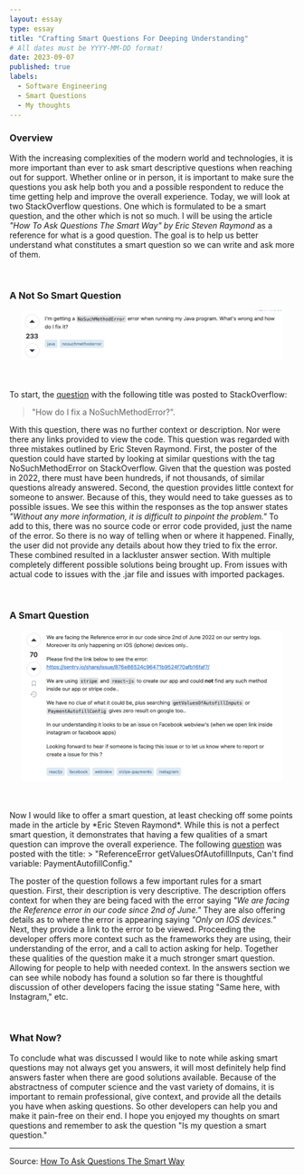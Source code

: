 ```yaml
---
layout: essay
type: essay
title: "Crafting Smart Questions For Deeping Understanding"
# All dates must be YYYY-MM-DD format!
date: 2023-09-07
published: true
labels:
  - Software Engineering
  - Smart Questions
  - My thoughts
---
```



### Overview
With the increasing complexities of the modern world and technologies, it is more important than ever to ask smart descriptive questions when reaching out for support. Whether online or in person, it is important to make sure the questions you ask help both you and a possible respondent to reduce the time getting help and improve the overall experience. Today, we will look at two StackOverflow questions. One which is formulated to be a smart question, and the other which is not so much. I will be using the article *"How To Ask Questions The Smart Way" by Eric Steven Raymond* as a reference for what is a good question. The goal is to help us better understand what constitutes a smart question so we can write and ask more of them.

<br>


### A Not So Smart Question
<p align="center">
  <img width="464px" height="89px" class="rounded float-start pe-4" src="../img/smart-questions/q1.png">
</p>
<br>
<br>
To start, the <a href="https://stackoverflow.com/questions/35186/how-do-i-fix-a-nosuchmethoderror">question</a> with the following title was posted to StackOverflow: 

>"How do I fix a NoSuchMethodError?".

With this question, there was no further context or description. Nor were there any links provided to view the code. This question was regarded with three mistakes outlined by Eric Steven Raymond. First, the poster of the question could have started by looking at similar questions with the tag NoSuchMethodError on StackOverflow. Given that the question was posted in 2022, there must have been hundreds, if not thousands, of similar questions already answered. Second, the question provides little context for someone to answer. Because of this, they would need to take guesses as to possible issues. We see this within the responses as the top answer states *"Without any more information, it is difficult to pinpoint the problem."* To add to this, there was no source code or error code provided, just the name of the error. So there is no way of telling when or where it happened. Finally, the user did not provide any details about how they tried to fix the error. These combined resulted in a lackluster answer section. With multiple completely different possible solutions being brought up. From issues with actual code to issues with the .jar file and issues with imported packages.

<br>

### A Smart Question
<p align="center">
  <img width="464px" height="267px" class="rounded float-start pe-4" src="../img/smart-questions/q2.png">
</p>
<br>
<br>
Now I would like to offer a smart question, at least checking off some points made in the article by *Eric Steven Raymond*. While this is not a perfect smart question, it demonstrates that having a few qualities of a smart question can improve the overall experience. The following <a href="https://stackoverflow.com/questions/72488297/referenceerror-getvaluesofautofillinputs-cant-find-variable-paymentautofillco">question</a> was posted with the title: 
> "ReferenceError getValuesOfAutofillInputs, Can't find variable: PaymentAutofillConfig."

The poster of the question follows a few important rules for a smart question. First, their description is very descriptive. The description offers context for when they are being faced with the error saying *"We are facing the Reference error in our code since 2nd of June."* They are also offering details as to where the error is appearing saying *"Only on IOS devices."* Next, they provide a link to the error to be viewed. Proceeding the developer offers more context such as the frameworks they are using, their understanding of the error, and a call to action asking for help. Together these qualities of the question make it a much stronger smart question. Allowing for people to help with needed context. In the answers section we can see while nobody has found a solution so far there is thoughtful discussion of other developers facing the issue stating "Same here, with Instagram," etc.

<br>

### What Now? 
To conclude what was discussed I would like to note while asking smart questions may not always get you answers, it will most definitely help find answers faster when there are good solutions available. Because of the abstractness of computer science and the vast variety of domains, it is important to remain professional, give context, and provide all the details you have when asking questions. So other developers can help you and make it pain-free on their end. I hope you enjoyed my thoughts on smart questions and remember to ask the question "Is my question a smart question."

</p>

---
Source: <a href="http://www.catb.org/esr/faqs/smart-questions.html">How To Ask Questions The Smart Way</a> 
